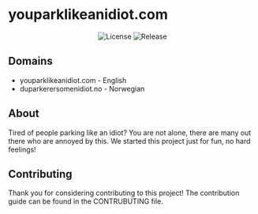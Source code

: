 # youparklikeanidiot.com


<p align="center">
<img src="https://img.shields.io/github/license/Infihex/youparklikeanidiot.com" alt="License">
<img src="https://img.shields.io/github/v/tag/infihex/youparklikeanidiot.com" alt="Release">
</p>

## Domains
* youparklikeanidiot.com - English
* duparkerersomenidiot.no - Norwegian

## About

Tired of people parking like an idiot? You are not alone, there are many out there who are annoyed by this. We started this project just for fun, no hard feelings!

## Contributing

Thank you for considering contributing to this project! The contribution guide can be found in the CONTRUBUTING file.